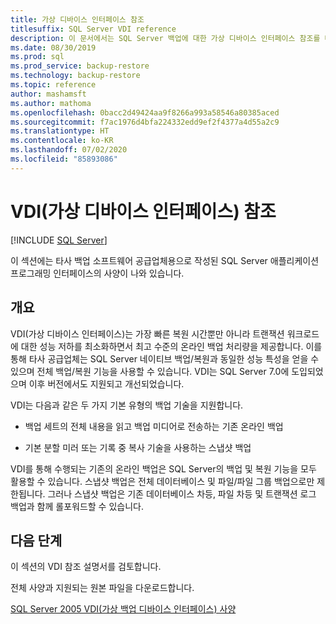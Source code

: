 ```yaml
---
title: 가상 디바이스 인터페이스 참조
titlesuffix: SQL Server VDI reference
description: 이 문서에서는 SQL Server 백업에 대한 가상 디바이스 인터페이스 참조를 대략적으로 설명합니다.
ms.date: 08/30/2019
ms.prod: sql
ms.prod_service: backup-restore
ms.technology: backup-restore
ms.topic: reference
author: mashamsft
ms.author: mathoma
ms.openlocfilehash: 0bacc2d49424aa9f8266a993a58546a80385aced
ms.sourcegitcommit: f7ac1976d4bfa224332edd9ef2f4377a4d55a2c9
ms.translationtype: HT
ms.contentlocale: ko-KR
ms.lasthandoff: 07/02/2020
ms.locfileid: "85893086"
---
```

# <a name="virtual-device-interface-vdi-reference"></a>VDI(가상 디바이스 인터페이스) 참조

[!INCLUDE [SQL Server](../../../includes/applies-to-version/sqlserver.md)]

이 섹션에는 타사 백업 소프트웨어 공급업체용으로 작성된 SQL Server 애플리케이션 프로그래밍 인터페이스의 사양이 나와 있습니다.

## <a name="overview"></a>개요

VDI(가상 디바이스 인터페이스)는 가장 빠른 복원 시간뿐만 아니라 트랜잭션 워크로드에 대한 성능 저하를 최소화하면서 최고 수준의 온라인 백업 처리량을 제공합니다. 이를 통해 타사 공급업체는 SQL Server 네이티브 백업/복원과 동일한 성능 특성을 얻을 수 있으며 전체 백업/복원 기능을 사용할 수 있습니다. VDI는 SQL Server 7.0에 도입되었으며 이후 버전에서도 지원되고 개선되었습니다.

VDI는 다음과 같은 두 가지 기본 유형의 백업 기술을 지원합니다.

- 백업 세트의 전체 내용을 읽고 백업 미디어로 전송하는 기존 온라인 백업

- 기본 분할 미러 또는 기록 중 복사 기술을 사용하는 스냅샷 백업

VDI를 통해 수행되는 기존의 온라인 백업은 SQL Server의 백업 및 복원 기능을 모두 활용할 수 있습니다. 스냅샷 백업은 전체 데이터베이스 및 파일/파일 그룹 백업으로만 제한됩니다. 그러나 스냅샷 백업은 기존 데이터베이스 차등, 파일 차등 및 트랜잭션 로그 백업과 함께 롤포워드할 수 있습니다.

## <a name="next-steps"></a>다음 단계

이 섹션의 VDI 참조 설명서를 검토합니다.

전체 사양과 지원되는 원본 파일을 다운로드합니다.

[SQL Server 2005 VDI(가상 백업 디바이스 인터페이스) 사양](https://www.microsoft.com/download/details.aspx?id=17282)